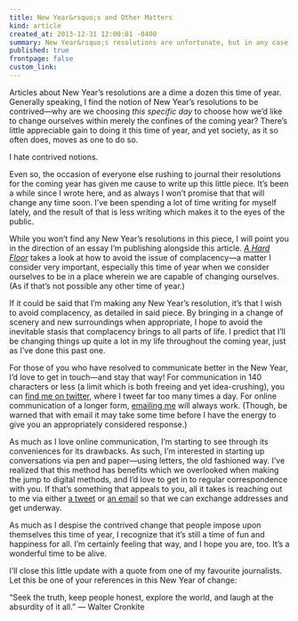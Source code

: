 ```yaml
---
title: New Year&rsquo;s and Other Matters
kind: article
created_at: 2013-12-31 12:00:01 -0400
summary: New Year&rsquo;s resolutions are unfortunate, but in any case here&rsquo;s my look at 2014.
published: true
frontpage: false
custom_link: 
---
```


Articles about New Year&rsquo;s resolutions are a dime a dozen this time of year. Generally speaking, I find the notion of New Year&rsquo;s resolutions to be contrived&mdash;why are we choosing *this specific day* to choose how we&rsquo;d like to change ourselves within merely the confines of the coming year? There&rsquo;s little appreciable gain to doing it this time of year, and yet society, as it so often does, moves as one to do so.

I hate contrived notions.

Even so, the occasion of everyone else rushing to journal their resolutions for the coming year has given me cause to write up this little piece. It&rsquo;s been a while since I wrote here, and as always I won&rsquo;t promise that that will change any time soon. I&rsquo;ve been spending a lot of time writing for myself lately, and the result of that is less writing which makes it to the eyes of the public.

While you won&rsquo;t find any New Year&rsquo;s resolutions in this piece, I will point you in the direction of an essay I&rsquo;m publishing alongside this article. *[A Hard Floor](http://ecustom.ca/articles/a-hard-floor/)* takes a look at how to avoid the issue of complacency&mdash;a matter I consider very important, especially this time of year when we consider ourselves to be in a place wherein we are capable of changing ourselves. (As if that&rsquo;s not possible any other time of year.)

If it could be said that I&rsquo;m making any New Year&rsquo;s resolution, it&rsquo;s that I wish to avoid complacency, as detailed in said piece. By bringing in a change of scenery and new surroundings when appropriate, I hope to avoid the inevitable stasis that complacency brings to all parts of life. I predict that I&rsquo;ll be changing things up quite a lot in my life throughout the coming year, just as I&rsquo;ve done this past one.

For those of you who have resolved to communicate better in the New Year, I&rsquo;d love to get in touch&mdash;and stay that way! For communication in 140 characters or less (a limit which is both freeing and yet idea-crushing), you can [find me on twitter](https://twitter.com/lchski), where I tweet far too many times a day. For online communication of a longer form, [emailing me](mailto:lucas@ecustom.ca) will always work. (Though, be warned that with email it may take some time before I have the energy to give you an appropriately considered response.)

As much as I love online communication, I&rsquo;m starting to see through its conveniences for its drawbacks. As such, I&rsquo;m interested in starting up conversations via pen and paper&mdash;using letters, the old fashioned way. I&rsquo;ve realized that this method has benefits which we overlooked when making the jump to digital methods, and I&rsquo;d love to get in to regular correspondence with you. If that&rsquo;s something that appeals to you, all it takes is reaching out to me via either [a tweet](https://twitter.com/lchski) or [an email](mailto:lucas@ecustom.ca) so that we can exchange addresses and get underway.

As much as I despise the contrived change that people impose upon themselves this time of year, I recognize that it&rsquo;s still a time of fun and happiness for all. I&rsquo;m certainly feeling that way, and I hope you are, too. It&rsquo;s a wonderful time to be alive.

I&rsquo;ll close this little update with a quote from one of my favourite journalists. Let this be one of your references in this New Year of change:

&ldquo;Seek the truth, keep people honest, explore the world, and laugh at the absurdity of it all.&rdquo; &mdash; Walter Cronkite